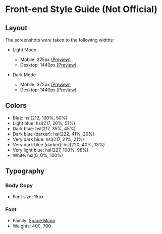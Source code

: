 # Front-end Style Guide (Not Official)

## Layout

The screenshots were taken to the following widths:

- Light Mode
  - Mobile: 375px [(Preview)](./Screenshorts/mobile-light-theme.png)
  - Desktop: 1440px [(Preview)](./Screenshorts/desktop-light-theme.png)

- Dark Mode
  - Mobile: 375px [(Preview)](./Screenshorts/mobile-dark-theme.png)
  - Desktop: 1440px [(Preview)](./Screenshorts/desktop-dark-theme.png)

## Colors

- Blue: hsl(212, 100%, 50%)
- Light blue: hsl(217, 20%, 51%)
- Dark blue: hsl(217, 35%, 45%)
- Dark blue (darker): hsl(222, 41%, 20%)
- Very dark blue: hsl(217, 21%, 21%)
- Very dark blue (darker): hsl(220, 40%, 13%)
- Very light blue: hsl(227, 100%, 98%)
- White: hsl(0, 0%, 100%)

## Typography

### Body Copy

- Font size: 15px

### Font

- Family: [Space Mono](https://fonts.google.com/specimen/Space+Mono)
- Weights: 400, 700
